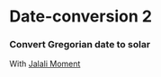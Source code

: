 # Date-conversion 2
<h3>Convert Gregorian date to solar</h3>
<p>With <a href="https://github.com/fingerpich/jalali-moment" target="_blank">Jalali Moment</a></p>
